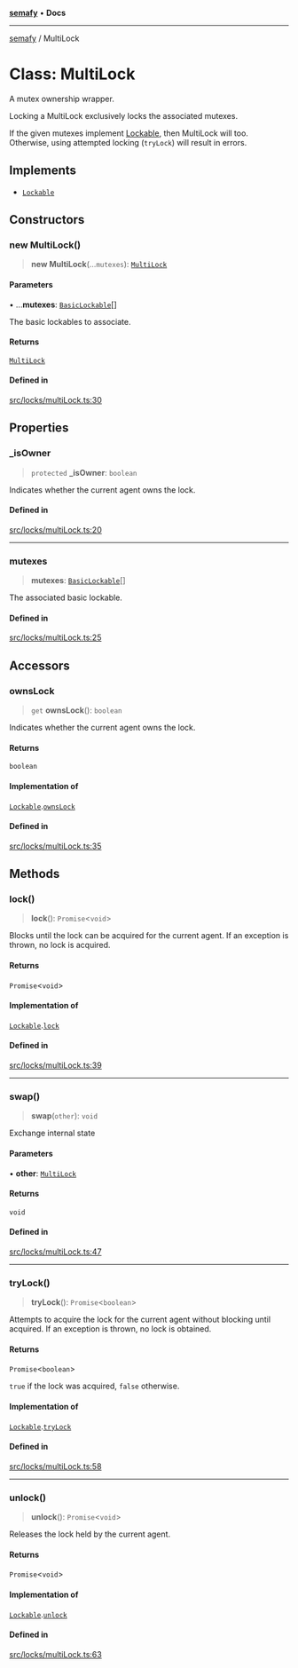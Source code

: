 [**semafy**](../README.md) • **Docs**

***

[semafy](../globals.md) / MultiLock

# Class: MultiLock

A mutex ownership wrapper.

Locking a MultiLock exclusively locks the associated mutexes.

If the given mutexes implement [Lockable](../interfaces/Lockable.md), then MultiLock will too.
Otherwise, using attempted locking (`tryLock`) will result in errors.

## Implements

- [`Lockable`](../interfaces/Lockable.md)

## Constructors

### new MultiLock()

> **new MultiLock**(...`mutexes`): [`MultiLock`](MultiLock.md)

#### Parameters

• ...**mutexes**: [`BasicLockable`](../interfaces/BasicLockable.md)[]

The basic lockables to associate.

#### Returns

[`MultiLock`](MultiLock.md)

#### Defined in

[src/locks/multiLock.ts:30](https://github.com/havelessbemore/semafy/blob/ed2c4022daf1bce6090ddce7f0fb37904e05ad7c/src/locks/multiLock.ts#L30)

## Properties

### \_isOwner

> `protected` **\_isOwner**: `boolean`

Indicates whether the current agent owns the lock.

#### Defined in

[src/locks/multiLock.ts:20](https://github.com/havelessbemore/semafy/blob/ed2c4022daf1bce6090ddce7f0fb37904e05ad7c/src/locks/multiLock.ts#L20)

***

### mutexes

> **mutexes**: [`BasicLockable`](../interfaces/BasicLockable.md)[]

The associated basic lockable.

#### Defined in

[src/locks/multiLock.ts:25](https://github.com/havelessbemore/semafy/blob/ed2c4022daf1bce6090ddce7f0fb37904e05ad7c/src/locks/multiLock.ts#L25)

## Accessors

### ownsLock

> `get` **ownsLock**(): `boolean`

Indicates whether the current agent owns the lock.

#### Returns

`boolean`

#### Implementation of

[`Lockable`](../interfaces/Lockable.md).[`ownsLock`](../interfaces/Lockable.md#ownslock)

#### Defined in

[src/locks/multiLock.ts:35](https://github.com/havelessbemore/semafy/blob/ed2c4022daf1bce6090ddce7f0fb37904e05ad7c/src/locks/multiLock.ts#L35)

## Methods

### lock()

> **lock**(): `Promise`\<`void`\>

Blocks until the lock can be acquired for the current agent.
If an exception is thrown, no lock is acquired.

#### Returns

`Promise`\<`void`\>

#### Implementation of

[`Lockable`](../interfaces/Lockable.md).[`lock`](../interfaces/Lockable.md#lock)

#### Defined in

[src/locks/multiLock.ts:39](https://github.com/havelessbemore/semafy/blob/ed2c4022daf1bce6090ddce7f0fb37904e05ad7c/src/locks/multiLock.ts#L39)

***

### swap()

> **swap**(`other`): `void`

Exchange internal state

#### Parameters

• **other**: [`MultiLock`](MultiLock.md)

#### Returns

`void`

#### Defined in

[src/locks/multiLock.ts:47](https://github.com/havelessbemore/semafy/blob/ed2c4022daf1bce6090ddce7f0fb37904e05ad7c/src/locks/multiLock.ts#L47)

***

### tryLock()

> **tryLock**(): `Promise`\<`boolean`\>

Attempts to acquire the lock for the current agent
without blocking until acquired. If an exception
is thrown, no lock is obtained.

#### Returns

`Promise`\<`boolean`\>

`true` if the lock was acquired, `false` otherwise.

#### Implementation of

[`Lockable`](../interfaces/Lockable.md).[`tryLock`](../interfaces/Lockable.md#trylock)

#### Defined in

[src/locks/multiLock.ts:58](https://github.com/havelessbemore/semafy/blob/ed2c4022daf1bce6090ddce7f0fb37904e05ad7c/src/locks/multiLock.ts#L58)

***

### unlock()

> **unlock**(): `Promise`\<`void`\>

Releases the lock held by the current agent.

#### Returns

`Promise`\<`void`\>

#### Implementation of

[`Lockable`](../interfaces/Lockable.md).[`unlock`](../interfaces/Lockable.md#unlock)

#### Defined in

[src/locks/multiLock.ts:63](https://github.com/havelessbemore/semafy/blob/ed2c4022daf1bce6090ddce7f0fb37904e05ad7c/src/locks/multiLock.ts#L63)
